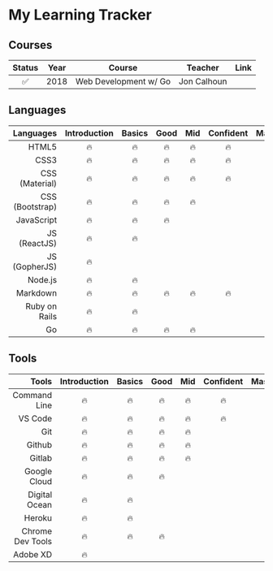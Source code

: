 # My Learning Tracker

## Courses

|       Status      | Year  |         Course         |     Teacher     |       Link      |
| :---------------: | :---: | :--------------------: |  :------------: | :-------------: |
| :white_check_mark: |  2018 |  Web Development w/ Go |    Jon Calhoun  |                 |


## Languages

| Languages       | Introduction  |  Basics |   Good  |   Mid   |   Confident   |  Master |
| --------------: | :-----------: |  :----: |  :----: |  :----: |  :---------:  |  :----: |
| HTML5           |    :fire:     |  :fire: |  :fire: |  :fire: |     :fire:    |         |
| CSS3            |    :fire:     |  :fire: |  :fire: |  :fire: |     :fire:    |         |
| CSS (Material)  |    :fire:     |  :fire: |  :fire: |  :fire: |     :fire:    |         |
| CSS (Bootstrap) |    :fire:     |  :fire: |  :fire: |  :fire: |               |         |
| JavaScript      |    :fire:     |  :fire: |  :fire: |         |               |         |
| JS (ReactJS)    |    :fire:     |  :fire: |         |         |               |         |
| JS (GopherJS)   |    :fire:     |         |         |         |               |         |
| Node.js         |    :fire:     |  :fire: |         |         |               |         |
| Markdown        |    :fire:     |  :fire: |  :fire: |  :fire: |     :fire:    |         |
| Ruby on Rails   |    :fire:     |  :fire: |         |         |               |         |
| Go              |    :fire:     |  :fire: |  :fire: |  :fire: |               |         |

## Tools 

| Tools            | Introduction  |  Basics |   Good  |   Mid   |   Confident   |  Master |
| ---------------: | :-----------: |  :----: |  :----: |  :----: |  :---------:  |  :----: |
| Command Line     |    :fire:     |  :fire: |  :fire: |  :fire: |    :fire:     |         |
| VS Code          |    :fire:     |  :fire: |  :fire: |  :fire: |    :fire:     |         |
| Git              |    :fire:     |  :fire: |  :fire: |  :fire: |               |         |
| Github           |    :fire:     |  :fire: |  :fire: |  :fire: |               |         |
| Gitlab           |    :fire:     |  :fire: |  :fire: |  :fire: |               |         |
| Google Cloud     |    :fire:     |  :fire: |  :fire: |         |               |         |
| Digital Ocean    |    :fire:     |  :fire: |         |         |               |         |
| Heroku           |    :fire:     |  :fire: |         |         |               |         |
| Chrome Dev Tools |    :fire:     |  :fire: |  :fire: |         |               |         |
| Adobe XD         |    :fire:     |         |         |         |               |         |

